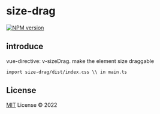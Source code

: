 # size-drag

[![NPM version](https://img.shields.io/npm/v/size-drag?color=a1b858&label=)](https://www.npmjs.com/package/size-drag)

## introduce
vue-directive: v-sizeDrag.
make the element size draggable
```
import size-drag/dist/index.css \\ in main.ts
```
## License

[MIT](./LICENSE) License © 2022
